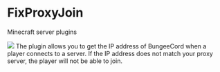 # FixProxyJoin
Minecraft server plugins

<img float="left" src="https://zorotex.org/kartinki/gitimg.jpg">
<a>
The plugin allows you to get the IP address of BungeeCord when a player connects to a server.
If the IP address does not match your proxy server, the player will not be able to join.
</a>
